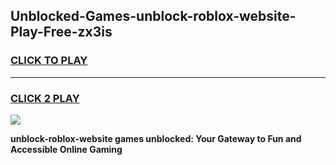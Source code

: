 
## Unblocked-Games-unblock-roblox-website-Play-Free-zx3is
<h3>
<a href="https://premium76.site?title=unblock-roblox-website&ref=18A1">CLICK TO PLAY</a></h3>
<hr>

<h3>
<a href="https://premium76.site?title=unblock-roblox-website&ref=18A1">CLICK 2 PLAY</a>
  
</h3>

<a href="https://premium76.site?title=unblock-roblox-website&ref=18A1"><img src="https://clearcache.store/games.png"></a>


**unblock-roblox-website games unblocked: Your Gateway to Fun and Accessible Online Gaming**
